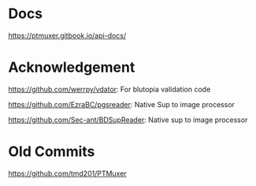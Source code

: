 # Docs

https://ptmuxer.gitbook.io/api-docs/

# Acknowledgement
https://github.com/werrpy/vdator: For blutopia validation code

https://github.com/EzraBC/pgsreader: Native Sup to image processor

https://github.com/Sec-ant/BDSupReader: Native sup to image processor

# Old Commits
https://github.com/tmd201/PTMuxer

